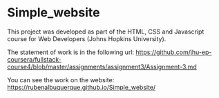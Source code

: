 # Simple_website

This project was developed as part of the HTML, CSS and Javascript course for Web Developers (Johns Hopkins University).

The statement of work is in the following url:
https://github.com/jhu-ep-coursera/fullstack-course4/blob/master/assignments/assignment3/Assignment-3.md

You can see the work on the website:
https://rubenalbuquerque.github.io/Simple_website/
